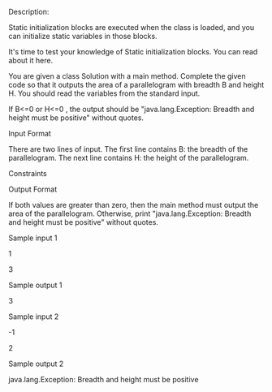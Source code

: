 Description:

Static initialization blocks are executed when the class is loaded, and you can initialize static variables in those blocks.

It's time to test your knowledge of Static initialization blocks. You can read about it here.

You are given a class Solution with a main method. Complete the given code so that it outputs the area of a parallelogram with breadth B and height H. You should read the variables from the standard input.

If B<=0 or H<=0 , the output should be "java.lang.Exception: Breadth and height must be positive" without quotes.

Input Format

There are two lines of input. The first line contains B: the breadth of the parallelogram. The next line contains H: the height of the parallelogram.

Constraints

Output Format

If both values are greater than zero, then the main method must output the area of the parallelogram. Otherwise, print "java.lang.Exception: Breadth and height must be positive" without quotes.

Sample input 1

1

3

Sample output 1

3

Sample input 2

-1

2

Sample output 2

java.lang.Exception: Breadth and height must be positive
